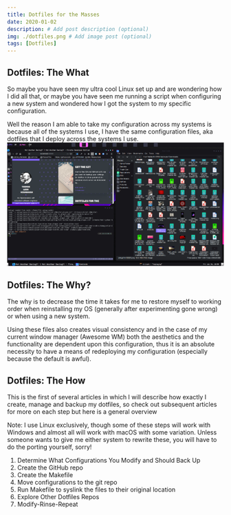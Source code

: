 ```yaml
---
title: Dotfiles for the Masses
date: 2020-01-02
description: # Add post description (optional)
img: ./dotfiles.png # Add image post (optional)
tags: [Dotfiles]
---
```


## Dotfiles: The What
So maybe you have seen my ultra cool Linux set up and are wondering how I did all that, or maybe you have seen me running a script when configuring a new system and wondered how I got the system to my specific configuration. 

Well the reason I am able to take my configuration across my systems is because all of the systems I use, I have the same configuration files, aka dotfiles that I deploy across the systems I use. 
![My Desktop](./desktop.png)
## Dotfiles: The Why? 
The why is to decrease the time it takes for me to restore myself to working order when reinstalling my OS (generally after experimenting gone wrong) or when using a new system. 

Using these files also creates visual consistency and in the case of my current window manager (Awesome WM) both the aesthetics and the functionality are dependent upon this configuration, thus it is an absolute necessity to have a means of redeploying my configuration (especially because the default is awful).

## Dotfiles: The How 
This is the first of several articles in which I will describe how exactly I create, manage and backup my dotfiles, so check out subsequent articles for more on each step but here is a general overview 

Note: I use Linux exclusively, though some of these steps will work with Windows and almost all will work with macOS with some variation. Unless someone wants to give me either system to rewrite these, you will have to do the porting yourself, sorry!
1. Determine What Configurations You Modify and Should Back Up 
2. Create the GitHub repo 
3. Create the Makefile 
4. Move configurations to the git repo
5. Run Makefile to syslink the files to their original location
6. Explore Other Dotfiles Repos 
7. Modify-Rinse-Repeat